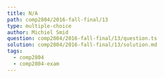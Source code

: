 ```yaml
---
title: N/A
path: comp2804/2016-fall-final/13
type: multiple-choice
author: Michiel Smid
question: comp2804/2016-fall-final/13/question.ts
solution: comp2804/2016-fall-final/13/solution.md
tags:
  - comp2804
  - comp2804-exam
---
```

